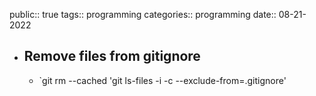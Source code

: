 public:: true
tags:: programming 
categories:: programming
date:: 08-21-2022

- ## Remove files from gitignore
	- `git rm --cached 'git ls-files -i -c --exclude-from=.gitignore'